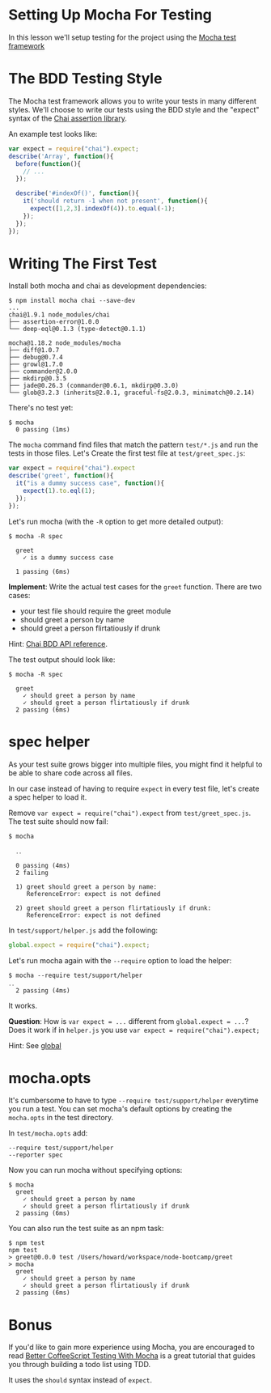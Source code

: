 # Setting Up Mocha For Testing

In this lesson we'll setup testing for the project using the [Mocha test framework](http://visionmedia.github.io/mocha)

# The BDD Testing Style

The Mocha test framework allows you to write your tests in many different styles. We'll choose to write our tests using the BDD style and the "expect" syntax of the [Chai assertion library](http://chaijs.com).

An example test looks like:


```js
var expect = require("chai").expect;
describe('Array', function(){
  before(function(){
    // ...
  });

  describe('#indexOf()', function(){
    it('should return -1 when not present', function(){
      expect([1,2,3].indexOf(4)).to.equal(-1);
    });
  });
});
```

# Writing The First Test

Install both mocha and chai as development dependencies:

```
$ npm install mocha chai --save-dev
...
chai@1.9.1 node_modules/chai
├── assertion-error@1.0.0
└── deep-eql@0.1.3 (type-detect@0.1.1)

mocha@1.18.2 node_modules/mocha
├── diff@1.0.7
├── debug@0.7.4
├── growl@1.7.0
├── commander@2.0.0
├── mkdirp@0.3.5
├── jade@0.26.3 (commander@0.6.1, mkdirp@0.3.0)
└── glob@3.2.3 (inherits@2.0.1, graceful-fs@2.0.3, minimatch@0.2.14)
```

There's no test yet:

```
$ mocha
  0 passing (1ms)
```

The `mocha` command find files that match the pattern `test/*.js` and run the tests in those files. Let's Create the first test file at `test/greet_spec.js`:

```js
var expect = require("chai").expect
describe('greet', function(){
  it("is a dummy success case", function(){
    expect(1).to.eql(1);
  });
});
```

Let's run mocha (with the `-R` option to get more detailed output):

```
$ mocha -R spec

  greet
    ✓ is a dummy success case

  1 passing (6ms)
```

**Implement**: Write the actual test cases for the `greet` function. There are two cases:

+ your test file should require the greet module
+ should greet a person by name
+ should greet a person flirtatiously if drunk

Hint: [Chai BDD API reference](http://chaijs.com/api/bdd).

The test output should look like:

```
$ mocha -R spec

  greet
    ✓ should greet a person by name
    ✓ should greet a person flirtatiously if drunk
  2 passing (6ms)
```

# spec helper

As your test suite grows bigger into multiple files, you might find it helpful to be able to share code across all files.

In our case instead of having to require `expect` in every test file, let's create a spec helper to load it.

Remove `var expect = require("chai").expect` from `test/greet_spec.js`. The test suite should now fail:

```
$ mocha

  ․․

  0 passing (4ms)
  2 failing

  1) greet should greet a person by name:
     ReferenceError: expect is not defined

  2) greet should greet a person flirtatiously if drunk:
     ReferenceError: expect is not defined
```

In `test/support/helper.js` add the following:

```js
global.expect = require("chai").expect;
```

Let's run mocha again with the `--require` option to load the helper:

```
$ mocha --require test/support/helper
․․
  2 passing (4ms)
```

It works.

**Question**: How is `var expect = ...` different from `global.expect = ...`? Does it work if in `helper.js` you use `var expect = require("chai").expect;`

Hint: See [global](http://nodejs.org/api/globals.html#globals_global)

# mocha.opts

It's cumbersome to have to type `--require test/support/helper` everytime you run a test. You can set mocha's default options by creating the `mocha.opts` in the test directory.

In `test/mocha.opts` add:

```
--require test/support/helper
--reporter spec
```

Now you can run mocha without specifying options:

```
$ mocha
  greet
    ✓ should greet a person by name
    ✓ should greet a person flirtatiously if drunk
  2 passing (6ms)
```

You can also run the test suite as an npm task:

```
$ npm test
npm test
> greet@0.0.0 test /Users/howard/workspace/node-bootcamp/greet
> mocha
  greet
    ✓ should greet a person by name
    ✓ should greet a person flirtatiously if drunk
  2 passing (6ms)
```

# Bonus

If you'd like to gain more experience using Mocha, you are encouraged to read [Better CoffeeScript Testing With Mocha](http://code.tutsplus.com/tutorials/better-coffeescript-testing-with-mocha--net-24696) is a great tutorial that guides you through building a todo list using TDD.

It uses the `should` syntax instead of `expect`.




